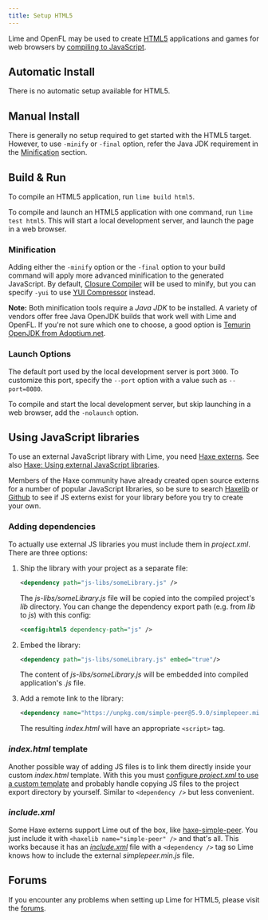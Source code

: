 ```yaml
---
title: Setup HTML5
---
```


Lime and OpenFL may be used to create [HTML5](https://developer.mozilla.org/en-US/docs/Glossary/HTML5) applications and games for web browsers by [compiling to JavaScript](https://haxe.org/manual/target-javascript.html).

## Automatic Install

There is no automatic setup available for HTML5.

## Manual Install

There is generally no setup required to get started with the HTML5 target. However, to use `-minify` or `-final` option, refer the Java JDK requirement in the [Minification](#minification) section.

## Build & Run

To compile an HTML5 application, run `lime build html5`.

To compile and launch an HTML5 application with one command, run `lime test html5`. This will start a local development server, and launch the page in a web browser.

### Minification

Adding either the `-minify` option or the `-final` option to your build command will apply more advanced minification to the generated JavaScript. By default, [Closure Compiler](https://developers.google.com/closure/compiler) will be used to minify, but you can specify `-yui` to use [YUI Compressor](https://yui.github.io/yuicompressor/) instead.

**Note:** Both minification tools require a _Java JDK_ to be installed. A variety of vendors offer free Java OpenJDK builds that work well with Lime and OpenFL. If you're not sure which one to choose, a good option is [Temurin OpenJDK from Adoptium.net](https://adoptium.net/).

### Launch Options

The default port used by the local development server is port `3000`. To customize this port, specify the `--port` option with a value such as `--port=8080`.

To compile and start the local development server, but skip launching in a web browser, add the `-nolaunch` option.

## Using JavaScript libraries

To use an external JavaScript library with Lime, you need [Haxe externs](https://haxe.org/manual/lf-externs.html). See also [Haxe: Using external JavaScript libraries](https://haxe.org/manual/target-javascript-external-libraries.html).

Members of the Haxe community have already created open source externs for a number of popular JavaScript libraries, so be sure to search [Haxelib](https://lib.haxe.org/search) or [Github](https://github.com/search) to see if JS externs exist for your library before you try to create your own.

### Adding dependencies

To actually use external JS libraries you must include them in _project.xml_. There are three options:

1. Ship the library with your project as a separate file:

    ```xml
    <dependency path="js-libs/someLibrary.js" />
    ```

    The _js-libs/someLibrary.js_ file will be copied into the compiled project's _lib_ directory. You can change the dependency export path (e.g. from _lib_ to _js_) with this config:

    ```xml
    <config:html5 dependency-path="js" />
    ```
  
2. Embed the library:
  
    ```xml
    <dependency path="js-libs/someLibrary.js" embed="true"/>
    ```

    The content of _js-libs/someLibrary.js_ will be embedded into compiled application's _.js_ file.

3. Add a remote link to the library:

    ```xml
    <dependency name="https://unpkg.com/simple-peer@5.9.0/simplepeer.min.js" />
    ```
    
    The resulting _index.html_ will have an appropriate `<script>` tag.

### _index.html_ template

Another possible way of adding JS files is to link them directly inside your custom _index.html_ template. With this you must [configure _project.xml_ to use a custom template](../../project-files/xml-format/#template) and probably handle copying JS files to the project export directory by yourself. Similar to `<dependency />` but less convenient.

### _include.xml_

Some Haxe externs support Lime out of the box, like [haxe-simple-peer](https://github.com/ixiagames/haxe-simple-peer). You just include it with `<haxelib name="simple-peer" />` and that's all. This works because it has an [_include.xml_](../../project-files/xml-format/#includexml) file with a `<dependency />` tag so Lime knows how to include the external _simplepeer.min.js_ file.

## Forums

If you encounter any problems when setting up Lime for HTML5, please visit the [forums](http://community.openfl.org/c/help).
